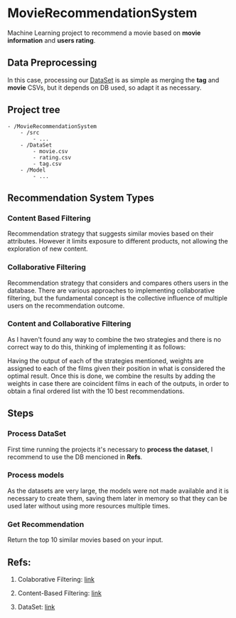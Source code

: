 # MovieRecommendationSystem

Machine Learning project to recommend a movie based on **movie information** and **users rating**. 

## Data Preprocessing

In this case, processing our [DataSet](https://www.kaggle.com/datasets/grouplens/movielens-20m-dataset?select=rating.csv) is as simple as merging the **tag** and **movie** CSVs, but it depends on DB used, so adapt it as necessary. 

## Project tree

```
- /MovieRecommendationSystem
    - /src
        - ...
    - /DataSet
        - movie.csv
        - rating.csv
        - tag.csv
    - /Model
        - ...
```

## Recommendation System Types

### Content Based Filtering
Recommendation strategy that suggests similar movies based on their attributes. However it limits exposure to different products,  not allowing the exploration of new content.

### Collaborative Filtering
Recommendation strategy that considers and compares others users in the database. There are various approaches to implementing collaborative filtering, but the fundamental concept is the collective influence of multiple users on the recommendation outcome.

### Content and Collaborative Filtering
As I haven't found any way to combine the two strategies and there is no correct way to do this, thinking of implementing it as follows:

Having the output of each of the strategies mentioned, weights are assigned to each of the films given their position in what is considered the optimal result. Once this is done, we combine the results by adding the weights in case there are coincident films in each of the outputs, in order to obtain a final ordered list with the 10 best recommendations.

## Steps
### Process DataSet
First time running the projects it's necessary to **process the dataset**, I recommend to use the DB mencioned in **Refs**.

### Process models
As the datasets are very large, the models were not made available and it is necessary to create them, saving them later in memory so that they can be used later without using more resources multiple times.

### Get Recommendation
Return the top 10 similar movies based on your input.


## Refs: 

1. Colaborative Filtering: [link](https://www.analyticsvidhya.com/blog/2020/11/create-your-own-movie-movie-recommendation-system/)

2. Content-Based Filtering: [link](https://medium.com/web-mining-is688-spring-2021/content-based-movie-recommendation-system-72f122641eab)

3. DataSet: [link](https://www.kaggle.com/datasets/grouplens/movielens-20m-dataset?select=rating.csv)

